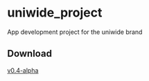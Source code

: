 # uniwide_project
 App development project for the uniwide brand

## Download
[v0.4-alpha](https://github.com/Zimmer550i/uniwide/releases/download/v0.4-alpha/app-release.apk)
